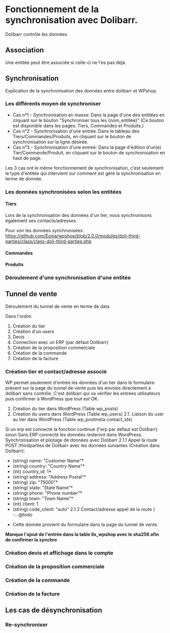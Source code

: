 # Fonctionnement de la synchronisation avec Dolibarr.

Dolibarr contrôle les données

## Association

Une entitée peut être associée si celle-ci ne l'es pas déjà.

## Synchronisation

Explication de la synchronisation des données entre dolibarr et WPshop.

### Les différents moyen de synchroniser

- Cas n°1 - Synchronisation en masse: Dans la page d'une des entitées en cliquant sur le bouton "Synchroniser tous les {nom_entitée}" (Ce bouton est disponible dans les pages: Tiers, Commandes et Produits.)
- Cas n°2 - Synchronisation d'une entrée: Dans le tableau des Tiers/Commandes/Produits, en cliquant sur le bouton de synchronisation sur la ligne désirée.
- Cas n°3 - Synchronisation d'une entreé: Dans la page d'édition d'un(e) Tier/Commande/Produit, en cliquant sur le bouton de synchronisation en haut de page.

Les 3 cas ont le même fonctionnement de synchronisation, c'est seulement le type d'entitée qui intervient sur comment est géré la synchronisation en terme de donnée.

### Les données synchronisées selon les entitées

#### Tiers

Lors de la synchronisation des données d'un tier, nous synchronisons également ses contacts/adresses.

Pour voir les données synchronisées: https://github.com/Eoxia/wpshop/blob/2.0.0/modules/doli-third-parties/class/class-doli-third-parties.php




#### Commandes



#### Produits

### Déroulement d'une synchronisation d'une entitée

## Tunnel de vente

Déroulement du tunnel de vente en terme de data

Dans l'ordre:
1. Création du tier
2. Création d'un users
3. Devis
4. Connection avec un ERP (par défaut Dolibarr)
5. Création de la proposition commerciale
6. Création de la commande
7. Création de la facture

### Création tier et contact/adresse associé

WP permet seulement d'entrée les données d'un tier dans le formulaire présent sur la page du tunnel de vente puis les envoies directement à dolibarr sans contrôle. C'est dolibarr qui va vérifier les entrées utilisateurs puis confirmer à WordPress que tout est OK.

1. Création du tier dans WordPress (Table wp_posts)
2. Création du users dans WordPress (Table wp_users)
2.1. Liaison du user au tier dans WordPress (Table wp_postmeta contact_ids)

Si un erp est connecté la fonction continue (l'erp par défaut est Dolibarr) sinon Sans ERP connecté les données resteront dans WordPress.
Synchronisation et pilotage de données avec Dolibarr
2.1.1 Appel la route POST /thirdparties de Dolibarr avec les données suivantes (Création dans Dolibarr):
- (string) name: "Customer Name"*
- (string) country: "Country Name"*
- (int) country_id: 1*
- (string) address: "Address Postal"*
- (string) zip: "75000"*
- (string) state: "State Name"*
- (string) phone: "Phone number"*
- (string) town: "Town Name"*
- (int) client: 1
- (string) code_client: "auto"
2.1.2 Contact/adresse appel de la route (
 -...@todo

* Cette donnée provient du formulaire dans la page du tunnel de vente.

**Manque l'ajout de l'entrée dans la table llx_wpshop avec le sha256 afin de confirmer la synchro**

### Création devis et affichage dans le compte


### Création de la proposition commerciale


### Création de la commande
### Création de la facture

## Les cas de désynchronisation

### Re-synchroniser
